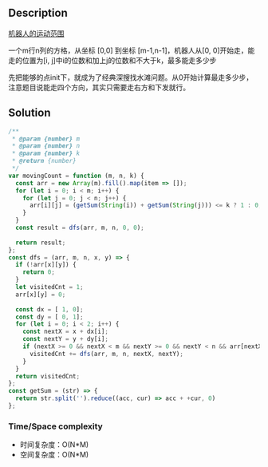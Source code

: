 ## Description

[机器人的运动范围](https://leetcode-cn.com/problems/ji-qi-ren-de-yun-dong-fan-wei-lcof/solution/)

一个m行n列的方格，从坐标 [0,0] 到坐标 [m-1,n-1]，机器人从[0, 0]开始走，能走的位置为[i, j]中i的位数和加上j的位数和不大于k，最多能走多少步

先把能够的点init下，就成为了经典深搜找水滩问题。从0开始计算最走多少步，注意题目说能走四个方向，其实只需要走右方和下发就行。

## Solution

```js
/**
 * @param {number} m
 * @param {number} n
 * @param {number} k
 * @return {number}
 */
var movingCount = function (m, n, k) {
  const arr = new Array(m).fill().map(item => []);
  for (let i = 0; i < m; i++) {
    for (let j = 0; j < n; j++) {
      arr[i][j] = (getSum(String(i)) + getSum(String(j))) <= k ? 1 : 0;
    }
  }
  const result = dfs(arr, m, n, 0, 0);
  
  return result;
};
const dfs = (arr, m, n, x, y) => {
  if (!arr[x][y]) {
    return 0;
  }
  let visitedCnt = 1;
  arr[x][y] = 0;
  
  const dx = [ 1, 0];
  const dy = [ 0, 1];
  for (let i = 0; i < 2; i++) {
    const nextX = x + dx[i];
    const nextY = y + dy[i];
    if (nextX >= 0 && nextX < m && nextY >= 0 && nextY < n && arr[nextX][nextY]) {
      visitedCnt += dfs(arr, m, n, nextX, nextY);
    }
  }
  return visitedCnt;
};
const getSum = (str) => {
  return str.split('').reduce((acc, cur) => acc + +cur, 0)
};
```

### Time/Space complexity

- 时间复杂度：O(N*M)
- 空间复杂度：O(N*M)
